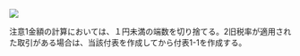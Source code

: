 ![](https://www.nta.go.jp/tmp/1165706b-1d22-4aac-b9f5-c6c08b12e437/images/d8bfbc69e8e92f2c26f7d83fdf5ad2fc6279bbc4cdcaa83636b9ec55c5f00989.jpg)

注意1金額の計算においては、１円未満の端数を切り捨てる。2旧税率が適用された取引がある場合は、当該付表を作成してから付表1-1を作成する。